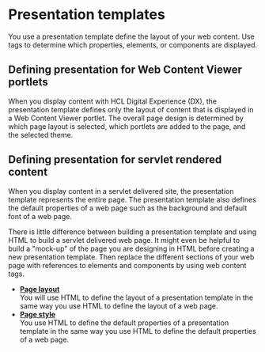 # Presentation templates

You use a presentation template define the layout of your web content. Use tags to determine which properties, elements, or components are displayed.

## Defining presentation for Web Content Viewer portlets

When you display content with HCL Digital Experience (DX), the presentation template defines only the layout of content that is displayed in a Web Content Viewer portlet. The overall page design is determined by which page layout is selected, which portlets are added to the page, and the selected theme.

## Defining presentation for servlet rendered content

When you display content in a servlet delivered site, the presentation template represents the entire page. The presentation template also defines the default properties of a web page such as the background and default font of a web page.

There is little difference between building a presentation template and using HTML to build a servlet delivered web page. It might even be helpful to build a "mock-up" of the page you are designing in HTML before creating a new presentation template. Then replace the different sections of your web page with references to elements and components by using web content tags.

-   **[Page layout](wcm_dev_pres-temp_examples_layout.md)**  
You will use HTML to define the layout of a presentation template in the same way you use HTML to define the layout of a web page.
-   **[Page style](wcm_dev_pres-temp_examples_style.md)**  
You use HTML to define the default properties of a presentation template in the same way you use HTML to define the default properties of a web page. 


